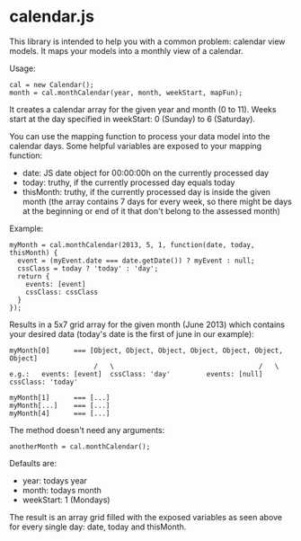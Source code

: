 calendar.js
===========

This library is intended to help you with a common problem: calendar view models. It maps your models into a monthly view of a calendar.

Usage:
    
    cal = new Calendar();
    month = cal.monthCalendar(year, month, weekStart, mapFun);

It creates a calendar array for the given year and month (0 to 11). Weeks start at the day specified in weekStart: 0 (Sunday) to 6 (Saturday).

You can use the mapping function to process your data model into the calendar days. Some helpful variables are exposed to your mapping function:

  * date: JS date object for 00:00:00h on the currently processed day
  * today: truthy, if the currently processed day equals today
  * thisMonth: truthy, if the currently processed day is inside the given month (the array contains 7 days for every week, so there might be days at the beginning or end of it that don't belong to the assessed month)

Example:

    myMonth = cal.monthCalendar(2013, 5, 1, function(date, today, thisMonth) {
      event = (myEvent.date === date.getDate()) ? myEvent : null;
      cssClass = today ? 'today' : 'day';
      return {
        events: [event]
        cssClass: cssClass
      }
    });
    
Results in a 5x7 grid array for the given month (June 2013) which contains your desired data (today's date is the first of june in our example):
    
    myMonth[0]      === [Object, Object, Object, Object, Object, Object, Object]
                         /   \                                    /   \
    e.g.:   events: [event]  cssClass: 'day'         events: [null]  cssClass: 'today'
    
    myMonth[1]      === [...]
    myMonth[...]    === [...]
    myMonth[4]      === [...]
    
The method doesn't need any arguments:
  
    anotherMonth = cal.monthCalendar();

Defaults are:

* year: todays year
* month: todays month
* weekStart: 1 (Mondays)

The result is an array grid filled with the exposed variables as seen above for every single day: date, today and thisMonth.
